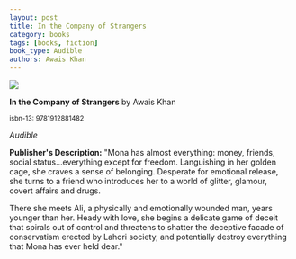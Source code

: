 ```yaml
---
layout: post
title: In the Company of Strangers
category: books
tags: [books, fiction]
book_type: Audible
authors: Awais Khan
---
```


<img src="http://books.google.com/books/content?id=FjTpwQEACAAJ&printsec=frontcover&img=1&zoom=1&source=gbs_api"/>

**In the Company of Strangers** by Awais Khan

<sup>isbn-13: 9781912881482</sup>

*Audible*

**Publisher's Description:**
"Mona has almost everything: money, friends, social status...everything except for freedom. Languishing in her golden cage, she craves a sense of belonging. Desperate for emotional release, she turns to a friend who introduces her to a world of glitter, glamour, covert affairs and drugs.

There she meets Ali, a physically and emotionally wounded man, years younger than her. Heady with love, she begins a delicate game of deceit that spirals out of control and threatens to shatter the deceptive facade of conservatism erected by Lahori society, and potentially destroy everything that Mona has ever held dear."
